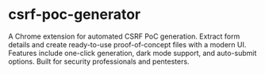 # csrf-poc-generator
A Chrome extension for automated CSRF PoC generation. Extract form details and create ready-to-use proof-of-concept files with a modern UI. Features include one-click generation, dark mode support, and auto-submit options. Built for security professionals and pentesters.
